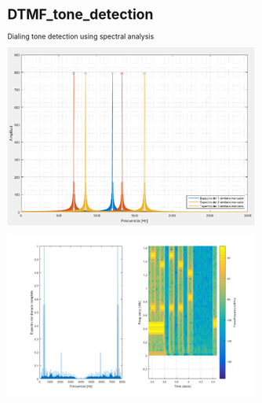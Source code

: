 # DTMF_tone_detection

Dialing tone detection using spectral analysis

![Frecuency tone detection](./imgs/punto8_espectro_cap.png)

![Spectrogram analysis](./imgs/punto3_discado_completo_plus.png)